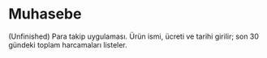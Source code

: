 # Muhasebe
 (Unfinished) Para takip uygulaması. Ürün ismi, ücreti ve tarihi girilir; son 30 gündeki toplam harcamaları listeler.
